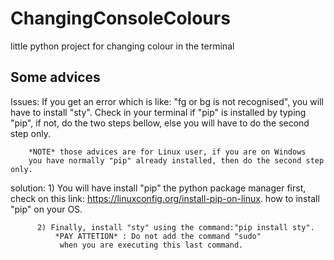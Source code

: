 # ChangingConsoleColours
little python project for changing colour in the terminal

## Some advices

Issues: If you get an error which is like: "fg or bg is not recognised",
        you will have to install "sty". Check in your terminal if "pip"
        is installed by typing "pip", if not, do the two steps bellow,
        else you will have to do the second step only.
        
        *NOTE* those advices are for Linux user, if you are on Windows
        you have normally "pip" already installed, then do the second step only.

solution: 1) You will have install "pip" the python package manager first,
             check on this link: https://linuxconfig.org/install-pip-on-linux.
	           how to install "pip" on your OS.
	    
          2) Finally, install "sty" using the command:"pip install sty".
	          *PAY ATTETION* : Do not add the command "sudo"
	           when you are executing this last command.
